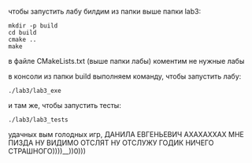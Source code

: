 чтобы запустить лабу билдим из папки выше папки lab3:
```
mkdir -p build
cd build
cmake ..
make
```

в файле CMakeLists.txt (выше папки лабы) коментим не нужные лабы

в консоли из папки build выполняем команду, чтобы запустить лабу:
```
./lab3/lab3_exe
```
и там же, чтобы запустить тесты:
```
./lab3/lab3_tests
```

удачных вым голодных игр, ДАНИЛА ЕВГЕНЬЕВИЧ АХАХАХХАХ МНЕ ПИЗДА НУ ВИДИМО ОТСЛЯТ НУ ОТСЛУЖУ ГОДИК НИЧЕГО СТРАШНОГО))))__))0)))